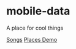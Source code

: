 mobile-data
===========

A place for cool things

[Songs]( songs/index.html )
[Places Demo]( places-demo/index.html )
